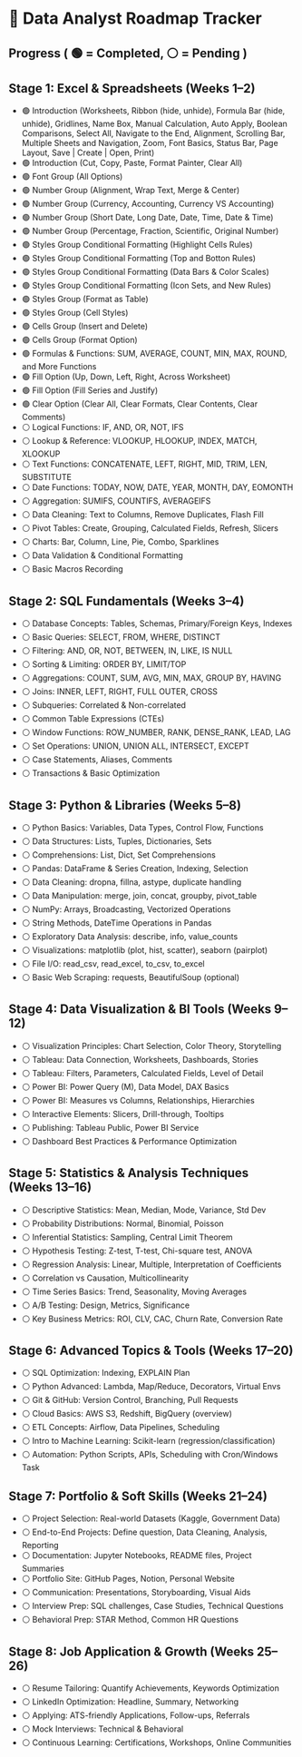 # 📍 Data Analyst Roadmap Tracker

## Progress ( 🟢 = Completed, ⚪️ = Pending )

## Stage 1: Excel & Spreadsheets (Weeks 1–2)
- 🟢 Introduction (Worksheets, Ribbon (hide, unhide), Formula Bar (hide, unhide), Gridlines, Name Box, Manual Calculation, Auto Apply, Boolean Comparisons, Select All, Navigate to the End, Alignment, Scrolling Bar, Multiple Sheets and Navigation, Zoom, Font Basics, Status Bar, Page Layout, Save | Create | Open, Print)
- 🟢 Introduction (Cut, Copy, Paste, Format Painter, Clear All)
- 🟢 Font Group (All Options)
- 🟢 Number Group (Alignment, Wrap Text, Merge & Center)
- 🟢 Number Group (Currency, Accounting, Currency VS Accounting)
- 🟢 Number Group (Short Date, Long Date, Date, Time, Date & Time)
- 🟢 Number Group (Percentage, Fraction, Scientific, Original Number)
- 🟢 Styles Group Conditional Formatting (Highlight Cells Rules)
- 🟢 Styles Group Conditional Formatting (Top and Botton Rules)
- 🟢 Styles Group Conditional Formatting (Data Bars & Color Scales)
- 🟢 Styles Group Conditional Formatting (Icon Sets, and New Rules)
- 🟢 Styles Group (Format as Table)
- 🟢 Styles Group (Cell Styles)
- 🟢 Cells Group (Insert and Delete)
- 🟢 Cells Group (Format Option)
- 🟢 Formulas & Functions: SUM, AVERAGE, COUNT, MIN, MAX, ROUND, and More Functions 
- 🟢 Fill Option (Up, Down, Left, Right, Across Worksheet) 
- 🟢 Fill Option (Fill Series and Justify) 
- 🟢 Clear Option (Clear All, Clear Formats, Clear Contents, Clear Comments) 
- ⚪️ Logical Functions: IF, AND, OR, NOT, IFS  
- ⚪️ Lookup & Reference: VLOOKUP, HLOOKUP, INDEX, MATCH, XLOOKUP  
- ⚪️ Text Functions: CONCATENATE, LEFT, RIGHT, MID, TRIM, LEN, SUBSTITUTE  
- ⚪️ Date Functions: TODAY, NOW, DATE, YEAR, MONTH, DAY, EOMONTH  
- ⚪️ Aggregation: SUMIFS, COUNTIFS, AVERAGEIFS  
- ⚪️ Data Cleaning: Text to Columns, Remove Duplicates, Flash Fill  
- ⚪️ Pivot Tables: Create, Grouping, Calculated Fields, Refresh, Slicers  
- ⚪️ Charts: Bar, Column, Line, Pie, Combo, Sparklines  
- ⚪️ Data Validation & Conditional Formatting  
- ⚪️ Basic Macros Recording  

## Stage 2: SQL Fundamentals (Weeks 3–4)
- ⚪️ Database Concepts: Tables, Schemas, Primary/Foreign Keys, Indexes  
- ⚪️ Basic Queries: SELECT, FROM, WHERE, DISTINCT  
- ⚪️ Filtering: AND, OR, NOT, BETWEEN, IN, LIKE, IS NULL  
- ⚪️ Sorting & Limiting: ORDER BY, LIMIT/TOP  
- ⚪️ Aggregations: COUNT, SUM, AVG, MIN, MAX, GROUP BY, HAVING  
- ⚪️ Joins: INNER, LEFT, RIGHT, FULL OUTER, CROSS  
- ⚪️ Subqueries: Correlated & Non-correlated  
- ⚪️ Common Table Expressions (CTEs)  
- ⚪️ Window Functions: ROW_NUMBER, RANK, DENSE_RANK, LEAD, LAG  
- ⚪️ Set Operations: UNION, UNION ALL, INTERSECT, EXCEPT  
- ⚪️ Case Statements, Aliases, Comments  
- ⚪️ Transactions & Basic Optimization  

## Stage 3: Python & Libraries (Weeks 5–8)
- ⚪️ Python Basics: Variables, Data Types, Control Flow, Functions  
- ⚪️ Data Structures: Lists, Tuples, Dictionaries, Sets  
- ⚪️ Comprehensions: List, Dict, Set Comprehensions  
- ⚪️ Pandas: DataFrame & Series Creation, Indexing, Selection  
- ⚪️ Data Cleaning: dropna, fillna, astype, duplicate handling  
- ⚪️ Data Manipulation: merge, join, concat, groupby, pivot_table  
- ⚪️ NumPy: Arrays, Broadcasting, Vectorized Operations  
- ⚪️ String Methods, DateTime Operations in Pandas  
- ⚪️ Exploratory Data Analysis: describe, info, value_counts  
- ⚪️ Visualizations: matplotlib (plot, hist, scatter), seaborn (pairplot)  
- ⚪️ File I/O: read_csv, read_excel, to_csv, to_excel  
- ⚪️ Basic Web Scraping: requests, BeautifulSoup (optional)  

## Stage 4: Data Visualization & BI Tools (Weeks 9–12)
- ⚪️ Visualization Principles: Chart Selection, Color Theory, Storytelling  
- ⚪️ Tableau: Data Connection, Worksheets, Dashboards, Stories  
- ⚪️ Tableau: Filters, Parameters, Calculated Fields, Level of Detail  
- ⚪️ Power BI: Power Query (M), Data Model, DAX Basics  
- ⚪️ Power BI: Measures vs Columns, Relationships, Hierarchies  
- ⚪️ Interactive Elements: Slicers, Drill-through, Tooltips  
- ⚪️ Publishing: Tableau Public, Power BI Service  
- ⚪️ Dashboard Best Practices & Performance Optimization  

## Stage 5: Statistics & Analysis Techniques (Weeks 13–16)
- ⚪️ Descriptive Statistics: Mean, Median, Mode, Variance, Std Dev  
- ⚪️ Probability Distributions: Normal, Binomial, Poisson  
- ⚪️ Inferential Statistics: Sampling, Central Limit Theorem  
- ⚪️ Hypothesis Testing: Z-test, T-test, Chi-square test, ANOVA  
- ⚪️ Regression Analysis: Linear, Multiple, Interpretation of Coefficients  
- ⚪️ Correlation vs Causation, Multicollinearity  
- ⚪️ Time Series Basics: Trend, Seasonality, Moving Averages  
- ⚪️ A/B Testing: Design, Metrics, Significance  
- ⚪️ Key Business Metrics: ROI, CLV, CAC, Churn Rate, Conversion Rate  

## Stage 6: Advanced Topics & Tools (Weeks 17–20)
- ⚪️ SQL Optimization: Indexing, EXPLAIN Plan  
- ⚪️ Python Advanced: Lambda, Map/Reduce, Decorators, Virtual Envs  
- ⚪️ Git & GitHub: Version Control, Branching, Pull Requests  
- ⚪️ Cloud Basics: AWS S3, Redshift, BigQuery (overview)  
- ⚪️ ETL Concepts: Airflow, Data Pipelines, Scheduling  
- ⚪️ Intro to Machine Learning: Scikit-learn (regression/classification)  
- ⚪️ Automation: Python Scripts, APIs, Scheduling with Cron/Windows Task  

## Stage 7: Portfolio & Soft Skills (Weeks 21–24)
- ⚪️ Project Selection: Real-world Datasets (Kaggle, Government Data)  
- ⚪️ End-to-End Projects: Define question, Data Cleaning, Analysis, Reporting  
- ⚪️ Documentation: Jupyter Notebooks, README files, Project Summaries  
- ⚪️ Portfolio Site: GitHub Pages, Notion, Personal Website  
- ⚪️ Communication: Presentations, Storyboarding, Visual Aids  
- ⚪️ Interview Prep: SQL challenges, Case Studies, Technical Questions  
- ⚪️ Behavioral Prep: STAR Method, Common HR Questions  

## Stage 8: Job Application & Growth (Weeks 25–26)
- ⚪️ Resume Tailoring: Quantify Achievements, Keywords Optimization  
- ⚪️ LinkedIn Optimization: Headline, Summary, Networking  
- ⚪️ Applying: ATS-friendly Applications, Follow-ups, Referrals  
- ⚪️ Mock Interviews: Technical & Behavioral  
- ⚪️ Continuous Learning: Certifications, Workshops, Online Communities  
